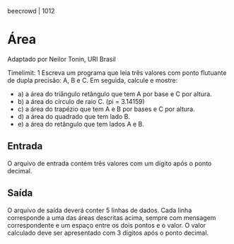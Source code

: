 beecrowd | 1012
# Área
Adaptado por Neilor Tonin, URI  Brasil

Timelimit: 1
Escreva um programa que leia três valores com ponto flutuante de dupla precisão: A, B e C. Em seguida, calcule e mostre:
- a) a área do triângulo retângulo que tem A por base e C por altura.
- b) a área do círculo de raio C. (pi = 3.14159)
- c) a área do trapézio que tem A e B por bases e C por altura.
- d) a área do quadrado que tem lado B.
- e) a área do retângulo que tem lados A e B.
## Entrada
O arquivo de entrada contém três valores com um dígito após o ponto decimal.

## Saída
O arquivo de saída deverá conter 5 linhas de dados. Cada linha corresponde a uma das áreas descritas acima, sempre com mensagem correspondente e um espaço entre os dois pontos e o valor. O valor calculado deve ser apresentado com 3 dígitos após o ponto decimal.